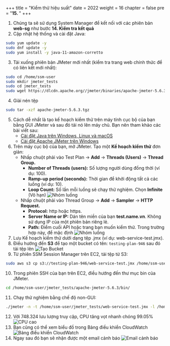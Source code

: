 
+++
title = "Kiểm thử hiệu suất"
date = 2022
weight = 16
chapter = false
pre = "<b>15. </b>"
+++
1. Chúng ta sẽ sử dụng System Manager để kết nối với các phiên bản **web-sg** như bước **14. Kiểm tra kết quả**
2. Cập nhật hệ thống và cài đặt Java:
```bash
sudo yum update -y
sudo dnf update -y
sudo yum install -y java-11-amazon-corretto
```
3. Tải xuống phiên bản JMeter mới nhất (kiểm tra trang web chính thức để có liên kết mới nhất):
```bash
sudo cd /home/ssm-user
sudo mkdir jmeter_tests
sudo cd jmeter_tests
sudo wget https://dlcdn.apache.org//jmeter/binaries/apache-jmeter-5.6.3.tgz
```
4. Giải nén tệp
```bash
sudo tar -xzf apache-jmeter-5.6.3.tgz
```
5. Cách dễ nhất là tạo kế hoạch kiểm thử trên máy tính cục bộ của bạn bằng GUI JMeter và sau đó tải nó lên máy chủ. Bạn nên tham khảo các bài viết sau:
   - [Cài đặt Java trên Windows, Linux và macOS](https://www.geeksforgeeks.org/linux-unix/download-install-java-windows-linux-macos/)
   - [Cài đặt Apache JMeter trên Windows](https://www.geeksforgeeks.org/installation-guide/how-to-install-apache-jmeter-on-windows/)
6. Trên máy cục bộ của bạn, mở JMeter. Tạo một **Kế hoạch kiểm thử** đơn giản:
   - Nhấp chuột phải vào Test Plan -> **Add** -> **Threads (Users)** -> **Thread Group.**
     - **Number of Threads (users):** Số lượng người dùng đồng thời (ví dụ: 100).
     - **Ramp-up period (seconds):** Thời gian để khởi động tất cả các luồng (ví dụ: 10).
     - **Loop Count:** Số lần mỗi luồng sẽ chạy thử nghiệm. Chọn **Infinite** (Vô hạn)
![Nhóm luồng](/images/15-PerformanceTesting/01-ThreadGroup.png)
   - Nhấp chuột phải vào Thread Group -> **Add** -> **Sampler** -> **HTTP Request.**
     - **Protocol:** http hoặc https.
     - **Server Name or IP:** Dán tên miền của bạn **test.name.vn**. Không sử dụng IP của một phiên bản riêng lẻ.
     - **Path:** Điểm cuối API hoặc trang bạn muốn kiểm thử. Trong trường hợp này, để mặc định
![Nhóm luồng](/images/15-PerformanceTesting/03-HTTPRequest.png)
7. Lưu Kế hoạch kiểm thử dưới dạng tệp .jmx (ví dụ: web-service-test.jmx).
8. Điều hướng đến **S3** để tạo một bucket có tên: `testing-plan-946` sau đó tải tệp lên
![Tạo Bucket](/images/15-PerformanceTesting/04-CreateBucket.png)
9. Từ phiên SSM Session Manager trên EC2, tải tệp từ S3:
```bash
sudo aws s3 cp s3://testing-plan-946/web-service-test.jmx /home/ssm-user/jmeter_tests
```
10. Trong phiên SSH của bạn trên EC2, điều hướng đến thư mục bin của JMeter.
```bash
cd /home/ssm-user/jmeter_tests/apache-jmeter-5.6.3/bin/
```
11. Chạy thử nghiệm bằng chế độ non-GUI:
```bash
./jmeter -n -t /home/ssm-user/jmeter_tests/web-service-test.jmx -l /home/ssm-user/jmeter_tests/web-service-results.csv
```
12. Với 748.324 lưu lượng truy cập, CPU tăng vọt nhanh chóng 99.05%
![CPU cao](/images/15-PerformanceTesting/05-HighCPU.png)
13. Bạn cũng có thể xem biểu đồ trong Bảng điều khiển CloudWatch
![Bảng điều khiển CloudWatch](/images/15-PerformanceTesting/06-CWDashboard-2.png)
14. Ngay sau đó bạn sẽ nhận được một email cảnh báo
![Email cảnh báo](/images/15-PerformanceTesting/07-Email.png)